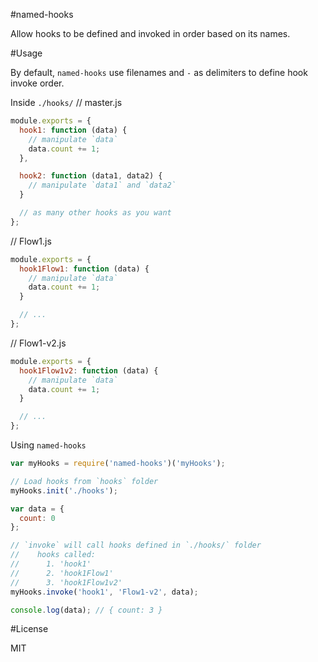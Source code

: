 #named-hooks

Allow hooks to be defined and invoked in order based on its names.

#Usage

By default, `named-hooks` use filenames and `-` as delimiters to define hook invoke order.

Inside `./hooks/`
// master.js
``` js
module.exports = {
  hook1: function (data) {
    // manipulate `data`
    data.count += 1;
  },

  hook2: function (data1, data2) {
    // manipulate `data1` and `data2`
  }

  // as many other hooks as you want
};
```
// Flow1.js
``` js
module.exports = {
  hook1Flow1: function (data) {
    // manipulate `data`
    data.count += 1;
  }

  // ...
};
```

// Flow1-v2.js
``` js
module.exports = {
  hook1Flow1v2: function (data) {
    // manipulate `data`
    data.count += 1;
  }

  // ...
};
```

Using `named-hooks`

``` js
var myHooks = require('named-hooks')('myHooks');

// Load hooks from `hooks` folder
myHooks.init('./hooks');

var data = {
  count: 0
};

// `invoke` will call hooks defined in `./hooks/` folder
//    hooks called:
//      1. 'hook1'
//      2. 'hook1Flow1'
//      3. 'hook1Flow1v2'
myHooks.invoke('hook1', 'Flow1-v2', data);

console.log(data); // { count: 3 }
```

#License

MIT

